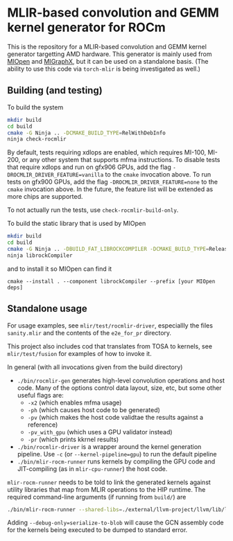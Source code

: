 # MLIR-based convolution and GEMM kernel generator for ROCm

This is the repository for a MLIR-based convolution and GEMM kernel generator
targetting AMD hardware. This generator is mainly used from
[MIOpen](https://github.com/ROCmSoftwarePlatform/MIOpen/)
and [MIGraphX](https://github.com/ROCmSoftwarePlatform/AMDMIGraphX),
but it can be used on a standalone basis. (The ability to use this code via
`torch-mlir` is being investigated as well.)

## Building (and testing)
To build the system

```sh
mkdir build
cd build
cmake -G Ninja .. -DCMAKE_BUILD_TYPE=RelWithDebInfo
ninja check-rocmlir
```

By default, tests requiring xdlops are enabled, which requires
MI-100, MI-200, or any other system that supports mfma instructions.
To disable tests that require xdlops and run on gfx906 GPUs, add the flag 
`-DROCMLIR_DRIVER_FEATURE=vanilla` to the `cmake` invocation above.
To run tests on gfx900 GPUs, add the flag 
`-DROCMLIR_DRIVER_FEATURE=none` to the `cmake` invocation above.
In the future, the feature list will be extended as more chips are supported.

To not actually run the tests, use `check-rocmlir-build-only`.

To build the static library that is used by MIOpen
```sh
mkdir build
cd build
cmake -G Ninja .. -DBUILD_FAT_LIBROCKCOMPILER -DCMAKE_BUILD_TYPE=Release
ninja librockCompiler
```


and to install it so MIOpen can find it
```
cmake --install . --component librockCompiler --prefix [your MIOpen deps]
```

## Standalone usage

For usage examples, see `mlir/test/rocmlir-driver`, especiallly the files
`sanity.mlir` and the contents of the `e2e_for_pr` directory.

This project also includes cod that translates from TOSA to kernels, see
`mlir/test/fusion` for examples of how to invoke it.

In general (with all invocations given from the build directory)
- `./bin/rocmlir-gen` generates high-level convolution operations and
  host code. Many of the options control data layout, size, etc, but some other
  useful flags are:
    - `-x2` (which enables mfma usage)
    - `-ph` (which causes host code to be generated)
    - `-pv` (which makes the host code validtae the results against a reference)
    - `-pv_with_gpu` (which uses a GPU validator instead)
    - `-pr` (which prints kkrnel results)
- `./bin/rocmlir-driver` is a wrapper around the kernel generation pipeline.
  Use `-c` (or `--kernel-pipeline=gpu`) to run the default pipeline
- `./bin/mlir-rocm-runner` runs kernels by compiling the GPU code and
  JIT-compiling (as in `mlir-cpu-runner`) the host code.

`mlir-rocm-runner` needs to be told to link the generated kernels against utility
libraries that map from MLIR operations to the HIP runtime.
The required command-line arguments (if running from `build/`) are

```sh
./bin/mlir-rocm-runner --shared-libs=./external/llvm-project/llvm/lib/libmlir_rocm_runtime.so,./lib/libconv-validation-wrappers.so,./external/llvm-project/llvm/lib/libmlir_runner_utils.so --entry-point-result=void
```

Adding `--debug-only=serialize-to-blob` will cause the GCN assembly code for the
kernels being executed to be dumped to standard error.
